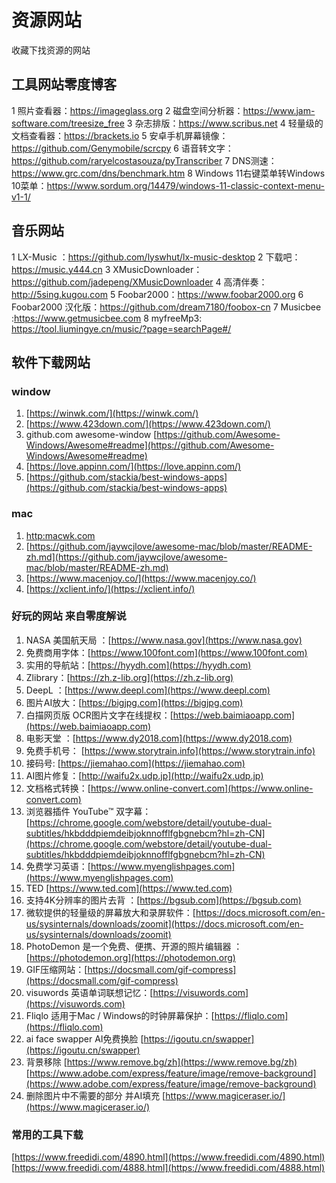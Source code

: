 # 资源网站
收藏下找资源的网站
##  工具网站零度博客
1 照片查看器：https://imageglass.org
2 磁盘空间分析器：https://www.jam-software.com/treesize_free
3 杂志排版：https://www.scribus.net
4 轻量级的文档查看器：https://brackets.io
5 安卓手机屏幕镜像：https://github.com/Genymobile/scrcpy
6 语音转文字：https://github.com/raryelcostasouza/pyTranscriber
7 DNS测速：https://www.grc.com/dns/benchmark.htm
8 Windows 11右键菜单转Windows 10菜单：https://www.sordum.org/14479/windows-11-classic-context-menu-v1-1/

## 音乐网站
1 LX-Music ：https://github.com/lyswhut/lx-music-desktop
2 下载吧：https://music.y444.cn
3 XMusicDownloader：https://github.com/jadepeng/XMusicDownloader
4 高清伴奏：http://5sing.kugou.com
5 Foobar2000：https://www.foobar2000.org
6 Foobar2000 汉化版：https://github.com/dream7180/foobox-cn
7 Musicbee :https://www.getmusicbee.com
8 myfreeMp3: https://tool.liumingye.cn/music/?page=searchPage#/


## 软件下载网站
### window

1. [https://winwk.com/](https://winwk.com/)
2. [https://www.423down.com/](https://www.423down.com/)
3. github.com awesome-window [https://github.com/Awesome-Windows/Awesome#readme](https://github.com/Awesome-Windows/Awesome#readme)
4. [https://love.appinn.com/](https://love.appinn.com/)
5. [https://github.com/stackia/best-windows-apps](https://github.com/stackia/best-windows-apps)
### mac

1. [http:macwk.com](http:macwk.com)
2. [https://github.com/jaywcjlove/awesome-mac/blob/master/README-zh.md](https://github.com/jaywcjlove/awesome-mac/blob/master/README-zh.md)
3. [https://www.macenjoy.co/](https://www.macenjoy.co/)
4. [https://xclient.info/](https://xclient.info/)

### 好玩的网站 来自零度解说

1. NASA 美国航天局 ：[https://www.nasa.gov](https://www.nasa.gov)
2. 免费商用字体：[https://www.100font.com](https://www.100font.com)
3. 实用的导航站：[https://hyydh.com](https://hyydh.com)
4. Zlibrary：[https://zh.z-lib.org](https://zh.z-lib.org)
5. DeepL ：[https://www.deepl.com](https://www.deepl.com)
6. 图片AI放大：[https://bigjpg.com](https://bigjpg.com)
7. 白描网页版 OCR图片文字在线提权：[https://web.baimiaoapp.com](https://web.baimiaoapp.com)
8. 电影天堂 ：[https://www.dy2018.com](https://www.dy2018.com)
9. 免费手机号： [https://www.storytrain.info](https://www.storytrain.info)
10. 接码号: [https://jiemahao.com](https://jiemahao.com)
11. AI图片修复：[http://waifu2x.udp.jp](http://waifu2x.udp.jp)
12. 文档格式转换：[https://www.online-convert.com](https://www.online-convert.com)
13. 浏览器插件 YouTube™ 双字幕：[https://chrome.google.com/webstore/detail/youtube-dual-subtitles/hkbdddpiemdeibjoknnofflfgbgnebcm?hl=zh-CN](https://chrome.google.com/webstore/detail/youtube-dual-subtitles/hkbdddpiemdeibjoknnofflfgbgnebcm?hl=zh-CN)
14. 免费学习英语：[https://www.myenglishpages.com](https://www.myenglishpages.com)
15. TED [https://www.ted.com](https://www.ted.com)
16. 支持4K分辨率的图片去背 ：[https://bgsub.com](https://bgsub.com)
17. 微软提供的轻量级的屏幕放大和录屏软件：[https://docs.microsoft.com/en-us/sysinternals/downloads/zoomit](https://docs.microsoft.com/en-us/sysinternals/downloads/zoomit)
18. PhotoDemon 是一个免费、便携、开源的照片编辑器 ：[https://photodemon.org](https://photodemon.org)
19. GIF压缩网站：[https://docsmall.com/gif-compress](https://docsmall.com/gif-compress)
20. visuwords 英语单词联想记忆：[https://visuwords.com](https://visuwords.com)
21. Fliqlo 适用于Mac / Windows的时钟屏幕保护：[https://fliqlo.com](https://fliqlo.com)
22. ai face swapper AI免费换脸 [https://igoutu.cn/swapper](https://igoutu.cn/swapper)
23. 背景移除 [https://www.remove.bg/zh](https://www.remove.bg/zh)  [https://www.adobe.com/express/feature/image/remove-background](https://www.adobe.com/express/feature/image/remove-background)
24. 删除图片中不需要的部分 并AI填充 [https://www.magiceraser.io/](https://www.magiceraser.io/)


### 常用的工具下载
[https://www.freedidi.com/4890.html](https://www.freedidi.com/4890.html)
[https://www.freedidi.com/4888.html](https://www.freedidi.com/4888.html)
